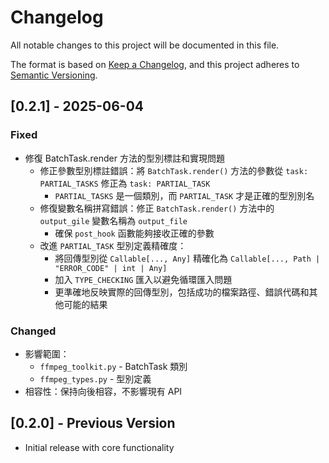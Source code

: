 # Changelog

All notable changes to this project will be documented in this file.

The format is based on [Keep a Changelog](https://keepachangelog.com/en/1.0.0/),
and this project adheres to [Semantic Versioning](https://semver.org/spec/v2.0.0.html).

## [0.2.1] - 2025-06-04

### Fixed

- 修復 BatchTask.render 方法的型別標註和實現問題
  - 修正參數型別標註錯誤：將 `BatchTask.render()` 方法的參數從 `task: PARTIAL_TASKS` 修正為 `task: PARTIAL_TASK`
    - `PARTIAL_TASKS` 是一個類別，而 `PARTIAL_TASK` 才是正確的型別別名
  - 修復變數名稱拼寫錯誤：修正 `BatchTask.render()` 方法中的 `output_gile` 變數名稱為 `output_file`
    - 確保 `post_hook` 函數能夠接收正確的參數
  - 改進 `PARTIAL_TASK` 型別定義精確度：
    - 將回傳型別從 `Callable[..., Any]` 精確化為 `Callable[..., Path | "ERROR_CODE" | int | Any]`
    - 加入 `TYPE_CHECKING` 匯入以避免循環匯入問題
    - 更準確地反映實際的回傳型別，包括成功的檔案路徑、錯誤代碼和其他可能的結果

### Changed

- 影響範圍：
  - `ffmpeg_toolkit.py` - BatchTask 類別
  - `ffmpeg_types.py` - 型別定義
- 相容性：保持向後相容，不影響現有 API

## [0.2.0] - Previous Version

- Initial release with core functionality
